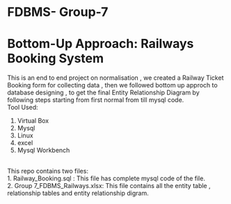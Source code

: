 # FDBMS- Group-7
# Bottom-Up Approach: Railways Booking System
This is an end to end project on normalisation , we created a Railway Ticket Booking form for collecting data , then we followed bottom up approch to database designing , to get the final Entity Relationship Diagram by following steps starting from first normal from till mysql code.
<br>
Tool Used:<br>
1. Virtual Box<br>
2. Mysql<br>
3. Linux<br>
4. excel<br>
5. Mysql Workbench<br>
<br>
This repo contains two files:<br>
1. Railway_Booking.sql : This file has complete mysql code of the file.<br>
2. Group 7_FDBMS_Railways.xlsx: This file contains all the entity table , relationship tables and entity relationship digram.<br>
